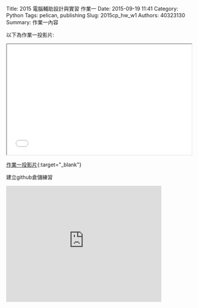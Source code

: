 Title: 2015 電腦輔助設計與實習 作業一
Date: 2015-09-19 11:41
Category: Python
Tags: pelican, publishing
Slug: 2015cp_hw_w1
Authors: 40323130
Summary: 作業一內容

以下為作業一投影片:

<iframe src="40323130_cp_w1_p.html" width="500" height="300"></iframe>

[作業一投影片](40323130_cp_w1_p.html){:target="_blank"}

建立github倉儲練習
<iframe width="420" height="315" src="https://www.youtube.com/embed/k7ukVW6IQOc" frameborder="0" allowfullscreen></iframe>